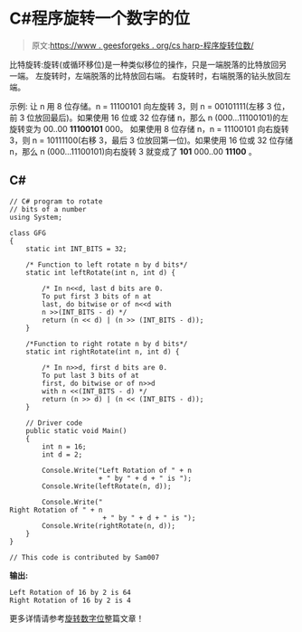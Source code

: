 # C#程序旋转一个数字的位

> 原文:[https://www . geesforgeks . org/cs harp-程序旋转位数/](https://www.geeksforgeeks.org/csharp-program-to-rotate-bits-of-a-number/)

比特旋转:旋转(或循环移位)是一种类似移位的操作，只是一端脱落的比特放回另一端。
左旋转时，左端脱落的比特放回右端。
右旋转时，右端脱落的钻头放回左端。

示例:
让 n 用 8 位存储。n = 11100101 向左旋转 3，则 n = 00101111(左移 3 位，前 3 位放回最后)。如果使用 16 位或 32 位存储 n，那么 n (000…11100101)的左旋转变为 00..00 **11100101** 000。
如果使用 8 位存储 n，n = 11100101 向右旋转 3，则 n = 10111100(右移 3，最后 3 位放回第一位)。如果使用 16 位或 32 位存储 n，那么 n (000…11100101)向右旋转 3 就变成了 **101** 000..00 **11100** 。

## C#

```
// C# program to rotate 
// bits of a number
using System;

class GFG
{
    static int INT_BITS = 32;

    /* Function to left rotate n by d bits*/
    static int leftRotate(int n, int d) {

        /* In n<<d, last d bits are 0. 
        To put first 3 bits of n at
        last, do bitwise or of n<<d with
        n >>(INT_BITS - d) */
        return (n << d) | (n >> (INT_BITS - d));
    }

    /*Function to right rotate n by d bits*/
    static int rightRotate(int n, int d) {

        /* In n>>d, first d bits are 0. 
        To put last 3 bits of at
        first, do bitwise or of n>>d 
        with n <<(INT_BITS - d) */
        return (n >> d) | (n << (INT_BITS - d));
    }

    // Driver code
    public static void Main() 
    {
        int n = 16;
        int d = 2;

        Console.Write("Left Rotation of " + n
                      + " by " + d + " is ");
        Console.Write(leftRotate(n, d));

        Console.Write("
Right Rotation of " + n 
                       + " by " + d + " is ");
        Console.Write(rightRotate(n, d));
    }
}

// This code is contributed by Sam007
```

**输出:**

```
Left Rotation of 16 by 2 is 64
Right Rotation of 16 by 2 is 4
```

更多详情请参考[旋转数字位](https://www.geeksforgeeks.org/rotate-bits-of-an-integer/)整篇文章！